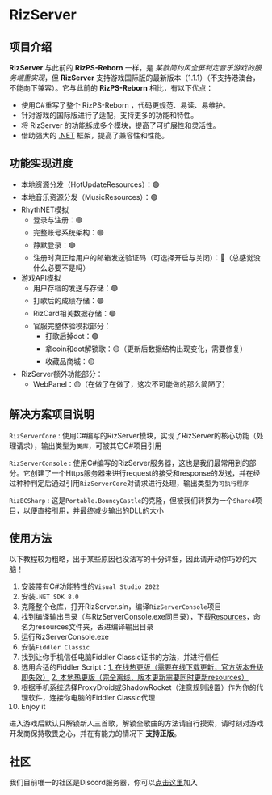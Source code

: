 # RizServer
## 项目介绍
**RizServer** 与此前的 **RizPS-Reborn** 一样，是 *某款简约风全屏判定音乐游戏的服务端重实现*，但 **RizServer** 支持游戏国际版的最新版本（1.1.1）（不支持港澳台，不能向下兼容）。它与此前的 **RizPS-Reborn** 相比，有以下优点：
- 使用C#重写了整个 RizPS-Reborn ，代码更规范、易读、易维护。
- 针对游戏的国际版进行了适配，支持更多的功能和特性。
- 将 RizServer 的功能拆成多个模块，提高了可扩展性和灵活性。
- 借助强大的 [.NET](dot.net) 框架，提高了兼容性和性能。
## 功能实现进度
- 本地资源分发（HotUpdateResources）：🟢
- 本地音乐资源分发（MusicResources）：🟢
- RhythNET模拟
    - 登录与注册：🟢
    - 完整账号系统架构：🟢
    - 静默登录：🟢
    - 注册时真正给用户的邮箱发送验证码（可选择开启与关闭）：🔴（总感觉没什么必要不是吗）
- 游戏API模拟
    - 用户存档的发送与存储：🟢
    - 打歌后的成绩存储：🟢
    - RizCard相关数据存储：🟢
    - 官服完整体验模拟部分：
        - 打歌后掉dot：🟢
        - 拿coin和dot解锁歌：🟡（更新后数据结构出现变化，需要修复）
        - 收藏品商城：🟡
- RizServer额外功能部分：
    - WebPanel：🟡（在做了在做了，这次不可能做的那么简陋了）
## 解决方案项目说明
`RizServerCore` : 使用C#编写的RizServer模块，实现了RizServer的核心功能（处理请求），输出类型为`类库`，可被其它C#项目引用

`RizServerConsole` : 使用C#编写的RizServer服务器，这也是我们最常用到的部分。它创建了一个Https服务器来进行request的接受和response的发送，并在经过种种判定后通过引用`RizServerCore`对请求进行处理，输出类型为`可执行程序`

`RizBCSharp` : 这是`Portable.BouncyCastle`的克隆，但被我们转换为一个`Shared`项目，以便直接引用，并最终减少输出的DLL的大小
## 使用方法
以下教程较为粗略，出于某些原因也没法写的十分详细，因此请开动你巧妙的大脑！

1. 安装带有C#功能特性的`Visual Studio 2022`
2. 安装`.NET SDK 8.0`
3. 克隆整个仓库，打开RizServer.sln，编译`RizServerConsole`项目
4. 找到编译输出目录（与RizServerConsole.exe同目录），下载[Resources](https://github.com/osp-project/RizServerResources)，命名为resources文件夹，丢进编译输出目录
5. 运行RizServerConsole.exe
6. 安装`Fiddler Classic`
7. 找到让你手机信任电脑Fiddler Classic证书的方法，并进行信任
8. 选用合适的Fiddler Script：[1. 在线热更版（需要在线下载更新，官方版本升级即失效）](https://gist.github.com/Searchstars/4df7b9658a9ef3000a1673ed14b5bc7c) [2. 本地热更版（完全离线，版本更新需要同时更新resources）](https://gist.github.com/Searchstars/71e67cbf03e4da317b68fd9079c341ef)
9. 根据手机系统选择ProxyDroid或ShadowRocket（注意规则设置）作为你的代理软件，连接你电脑的Fiddler Classic代理
10. Enjoy it

进入游戏后默认只解锁新人三首歌，解锁全歌曲的方法请自行摸索，请时刻对游戏开发商保持敬畏之心，并在有能力的情况下 **支持正版**。

## 社区
我们目前唯一的社区是Discord服务器，你可以[点击这里](https://discord.gg/FTe5uHQ6P5)加入